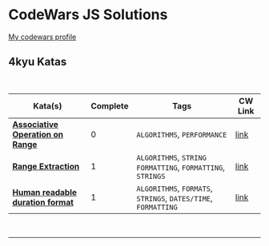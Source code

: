 # CodeWars JS Solutions

[My codewars profile](https://www.codewars.com/users/slhr174)


## 4kyu Katas

<br>

| Kata(s) | Complete | Tags | CW Link |
|--|--|--|--|
| [**Associative Operation on Range**](4kyu/inProgress/Associative_Operation_on_Range.md)  | 0 | `ALGORITHMS`, `PERFORMANCE` | [link](https://www.codewars.com/kata/608cc9666513cc00192a67a9) |
| [**Range Extraction**](4kyu/Range_Extraction.md)  | 1 | `ALGORITHMS`, `STRING FORMATTING`, `FORMATTING`, `STRINGS` | [link](https://www.codewars.com/kata/51ba717bb08c1cd60f00002f) |
| [**Human readable duration format**](4kyu/Human_readable_duration_format.md)  | 1 | `ALGORITHMS`, `FORMATS`, `STRINGS`, `DATES/TIME`, `FORMATTING` | [link](https://www.codewars.com/kata/52742f58faf5485cae000b9a) |


<br>

---

